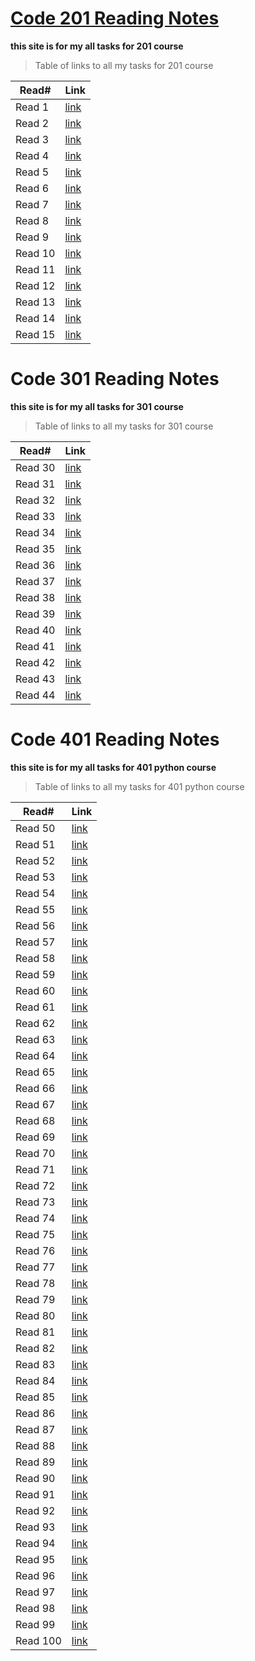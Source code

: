# [Code 201 Reading Notes](https://abdulelahxd.github.io/reading-notes)

**this site is for my all tasks for 201 course**




>Table of links to all my tasks for 201 course

Read#  |  Link
--------- | ---------
Read 1     | [link](https://abdulelahxd.github.io/reading-notes/class-01)
Read 2     | [link](https://abdulelahxd.github.io/reading-notes/class-02)
Read 3     | [link](https://abdulelahxd.github.io/reading-notes/class-03)
Read 4     | [link](https://abdulelahxd.github.io/reading-notes/class-04)
Read 5     | [link](https://abdulelahxd.github.io/reading-notes/class-05)
Read 6     | [link](https://abdulelahxd.github.io/reading-notes/class-06)
Read 7     | [link](https://abdulelahxd.github.io/reading-notes/class-07)
Read 8     | [link](https://abdulelahxd.github.io/reading-notes/class-08)
Read 9     | [link](https://abdulelahxd.github.io/reading-notes/class-09)
Read 10    | [link](https://abdulelahxd.github.io/reading-notes/class-10)
Read 11    | [link](https://abdulelahxd.github.io/reading-notes/class-11)
Read 12    | [link](https://abdulelahxd.github.io/reading-notes/class-12)
Read 13    | [link](https://abdulelahxd.github.io/reading-notes/class-13)
Read 14    | [link](https://abdulelahxd.github.io/reading-notes/class-14)
Read 15    | [link](https://abdulelahxd.github.io/reading-notes/class-15)




# Code 301 Reading Notes

**this site is for my all tasks for 301 course**


>Table of links to all my tasks for 301 course

Read#  |  Link
--------- | ---------
Read 30     | [link](https://abdulelahxd.github.io/reading-notes/class-30)
Read 31   | [link](https://abdulelahxd.github.io/reading-notes/class-31)
Read 32     | [link](https://abdulelahxd.github.io/reading-notes/class-32)
Read 33    | [link](https://abdulelahxd.github.io/reading-notes/class-33)
Read 34     | [link](https://abdulelahxd.github.io/reading-notes/class-34)
Read 35     | [link](https://abdulelahxd.github.io/reading-notes/class-35)
Read 36     | [link](https://abdulelahxd.github.io/reading-notes/class-36)
Read 37     | [link](https://abdulelahxd.github.io/reading-notes/class-37)
Read 38     | [link](https://abdulelahxd.github.io/reading-notes/class-38)
Read 39    | [link](https://abdulelahxd.github.io/reading-notes/class-39)
Read 40    | [link](https://abdulelahxd.github.io/reading-notes/class-40)
Read 41    | [link](https://abdulelahxd.github.io/reading-notes/class-41)
Read 42    | [link](https://abdulelahxd.github.io/reading-notes/class-42)
Read 43    | [link](https://abdulelahxd.github.io/reading-notes/class-43)
Read 44    | [link](https://abdulelahxd.github.io/reading-notes/class-44)


<!-- /////////////////////////////// 401 ///////////////////////////////////////// -->
# Code 401 Reading Notes

**this site is for my all tasks for 401 python course**


>Table of links to all my tasks for 401 python course

Read#  |  Link
--------- | ---------
Read 50   | [link](https://abdulelahxd.github.io/reading-notes/class-50)
Read 51   | [link](https://abdulelahxd.github.io/reading-notes/class-51)
Read 52   | [link](https://abdulelahxd.github.io/reading-notes/class-52)
Read 53   | [link](https://abdulelahxd.github.io/reading-notes/class-53)
Read 54   | [link](https://abdulelahxd.github.io/reading-notes/class-54)
Read 55   | [link](https://abdulelahxd.github.io/reading-notes/class-55)
Read 56   | [link](https://abdulelahxd.github.io/reading-notes/class-56)
Read 57   | [link](https://abdulelahxd.github.io/reading-notes/class-57)
Read 58   | [link](https://abdulelahxd.github.io/reading-notes/class-58)
Read 59   | [link](https://abdulelahxd.github.io/reading-notes/class-59)
Read 60   | [link](https://abdulelahxd.github.io/reading-notes/class-60)
Read 61   | [link](https://abdulelahxd.github.io/reading-notes/class-61)
Read 62   | [link](https://abdulelahxd.github.io/reading-notes/class-62)
Read 63   | [link](https://abdulelahxd.github.io/reading-notes/class-63)
Read 64   | [link](https://abdulelahxd.github.io/reading-notes/class-64)
Read 65   | [link](https://abdulelahxd.github.io/reading-notes/class-65)
Read 66   | [link](https://abdulelahxd.github.io/reading-notes/class-66)
Read 67   | [link](https://abdulelahxd.github.io/reading-notes/class-67)
Read 68   | [link](https://abdulelahxd.github.io/reading-notes/class-68)
Read 69   | [link](https://abdulelahxd.github.io/reading-notes/class-69)
Read 70   | [link](https://abdulelahxd.github.io/reading-notes/class-70)
Read 71   | [link](https://abdulelahxd.github.io/reading-notes/class-71)
Read 72   | [link](https://abdulelahxd.github.io/reading-notes/class-72)
Read 73   | [link](https://abdulelahxd.github.io/reading-notes/class-73)
Read 74   | [link](https://abdulelahxd.github.io/reading-notes/class-74)
Read 75   | [link](https://abdulelahxd.github.io/reading-notes/class-75)
Read 76   | [link](https://abdulelahxd.github.io/reading-notes/class-76)
Read 77   | [link](https://abdulelahxd.github.io/reading-notes/class-77)
Read 78   | [link](https://abdulelahxd.github.io/reading-notes/class-78)
Read 79   | [link](https://abdulelahxd.github.io/reading-notes/class-79)
Read 80   | [link](https://abdulelahxd.github.io/reading-notes/class-80)
Read 81   | [link](https://abdulelahxd.github.io/reading-notes/class-81)
Read 82   | [link](https://abdulelahxd.github.io/reading-notes/class-82)
Read 83   | [link](https://abdulelahxd.github.io/reading-notes/class-83)
Read 84   | [link](https://abdulelahxd.github.io/reading-notes/class-84)
Read 85   | [link](https://abdulelahxd.github.io/reading-notes/class-85)
Read 86   | [link](https://abdulelahxd.github.io/reading-notes/class-86)
Read 87   | [link](https://abdulelahxd.github.io/reading-notes/class-87)
Read 88   | [link](https://abdulelahxd.github.io/reading-notes/class-88)
Read 89   | [link](https://abdulelahxd.github.io/reading-notes/class-89)
Read 90   | [link](https://abdulelahxd.github.io/reading-notes/class-90)
Read 91   | [link](https://abdulelahxd.github.io/reading-notes/class-91)
Read 92   | [link](https://abdulelahxd.github.io/reading-notes/class-92)
Read 93   | [link](https://abdulelahxd.github.io/reading-notes/class-93)
Read 94   | [link](https://abdulelahxd.github.io/reading-notes/class-94)
Read 95   | [link](https://abdulelahxd.github.io/reading-notes/class-95)
Read 96   | [link](https://abdulelahxd.github.io/reading-notes/class-96)
Read 97   | [link](https://abdulelahxd.github.io/reading-notes/class-97)
Read 98   | [link](https://abdulelahxd.github.io/reading-notes/class-98)
Read 99   | [link](https://abdulelahxd.github.io/reading-notes/class-99)
Read 100   | [link](https://abdulelahxd.github.io/reading-notes/class-100)